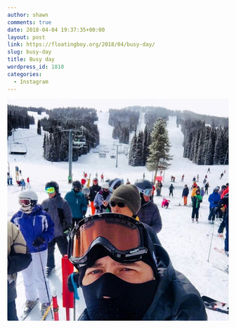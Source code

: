 ```yaml
---
author: shawn
comments: true
date: 2018-04-04 19:37:35+00:00
layout: post
link: https://floatingboy.org/2018/04/busy-day/
slug: busy-day
title: Busy day
wordpress_id: 1810
categories:
  - Instagram
---
```


[![Busy day](/assets/media/2018/04/29738924_2116878438329784_4397328521421127680_n.jpg)](/assets/media/2018/04/29738924_2116878438329784_4397328521421127680_n.jpg)
